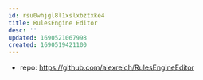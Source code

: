 ```yaml
---
id: rsu0whjgl8l1xslxbztxke4
title: RulesEngine Editor
desc: ''
updated: 1690521067998
created: 1690519421100
---
```


- repo: https://github.com/alexreich/RulesEngineEditor